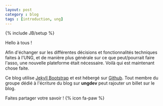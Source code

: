 ```yaml
---
layout: post
category : blog
tags : [introduction, ung]
---
```

{% include JB/setup %}

Hello à tous !

Afin d'échanger sur les différentes décisions et fonctionnalités techniques faites à l'UNG, et de manière plus générale sur ce que peut/pourrait faire l'asso, une nouvelle plateforme était nécessaire. Voilà qui est maintenant chose faite.

Ce blog utilise [Jekyll Bootstrap](http://jekyllbootstrap.com/) et est hébergé sur [Github](https://github.com/). Tout membre du groupe dédié à l'écriture du blog sur **ungdev** peut rajouter un billet sur le blog.

Faites partager votre savoir ! {% icon fa-paw %}
